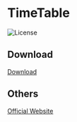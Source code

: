 # TimeTable
![License](https://img.shields.io/github/license/xpoi5010/TimeTable.svg)
## Download
[Download](https://github.com/xpoi5010/TimeTable/releases/download/1.0.2.9/Timespan.exe)
## Others
[Official Website](https://app.epstudio.cc)








